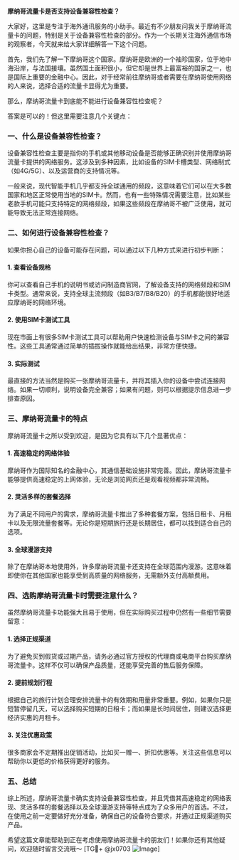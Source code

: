 **摩纳哥流量卡是否支持设备兼容性检查？**

大家好，这里是专注于海外通讯服务的小助手。最近有不少朋友问我关于摩纳哥流量卡的问题，特别是关于设备兼容性检查的部分。作为一个长期关注海外通信市场的观察者，今天就来给大家详细解答一下这个问题。

首先，我们先了解一下摩纳哥这个国家。摩纳哥是欧洲的一个袖珍国家，位于地中海沿岸，与法国接壤。虽然国土面积很小，但它却是世界上最富裕的国家之一，也是国际上重要的金融中心。因此，对于经常前往摩纳哥或者需要在摩纳哥使用网络的人来说，选择合适的流量卡显得尤为重要。

那么，摩纳哥流量卡到底能不能进行设备兼容性检查呢？

答案是可以的！但这里需要注意几个关键点：

### 一、什么是设备兼容性检查？
设备兼容性检查主要是指你的手机或其他移动设备是否能够正确识别并使用摩纳哥流量卡提供的网络服务。这涉及到多种因素，比如设备的SIM卡槽类型、网络制式（如4G/5G）、以及运营商的支持情况等。

一般来说，现代智能手机几乎都支持全球通用的频段，这意味着它们可以在大多数国家和地区正常使用当地的SIM卡。然而，也有一些特殊情况需要注意，比如某些老款手机可能只支持特定的网络频段，如果这些频段在摩纳哥不被广泛使用，就可能导致无法正常连接网络。

### 二、如何进行设备兼容性检查？
如果你担心自己的设备可能存在问题，可以通过以下几种方式来进行初步判断：

#### 1. 查看设备规格
你可以查看自己手机的说明书或访问制造商官网，了解设备支持的网络频段和SIM卡类型。通常来说，支持全球主流频段（如B3/B7/B8/B20）的手机都能很好地适应摩纳哥的网络环境。

#### 2. 使用SIM卡测试工具
现在市面上有很多SIM卡测试工具可以帮助用户快速检测设备与SIM卡之间的兼容性。这些工具通常通过简单的插拔操作就能给出结果，非常方便快捷。

#### 3. 实际测试
最直接的方法当然是购买一张摩纳哥流量卡，并将其插入你的设备中尝试连接网络。如果一切顺利，说明设备完全兼容；如果有问题，则可以根据提示信息进一步排查原因。

### 三、摩纳哥流量卡的特点
摩纳哥流量卡之所以受到欢迎，是因为它具有以下几个显著优点：

#### 1. 高速稳定的网络体验
摩纳哥作为国际知名的金融中心，其通信基础设施非常完善。因此，摩纳哥流量卡能够提供高速稳定的上网体验，无论是浏览网页还是观看视频都非常流畅。

#### 2. 灵活多样的套餐选择
为了满足不同用户的需求，摩纳哥流量卡推出了多种套餐方案，包括日租卡、月租卡以及无限流量套餐等。无论你是短期旅行还是长期居住，都可以找到适合自己的选项。

#### 3. 全球漫游支持
除了在摩纳哥本地使用外，许多摩纳哥流量卡还支持在全球范围内漫游。这意味着即使你在其他国家也能享受到高质量的网络服务，无需额外支付高额费用。

### 四、选购摩纳哥流量卡时需要注意什么？
虽然摩纳哥流量卡功能强大且易于使用，但在实际购买过程中仍然有一些细节需要留意：

#### 1. 选择正规渠道
为了避免买到假货或过期产品，请务必通过官方授权的代理商或电商平台购买摩纳哥流量卡。这样不仅可以确保产品质量，还能享受完善的售后服务保障。

#### 2. 提前规划行程
根据自己的旅行计划合理安排流量卡的有效期和用量非常重要。例如，如果你只是短暂停留几天，可以选择购买短期的日租卡；而如果是长时间居住，则建议选择更经济实惠的月租卡。

#### 3. 关注优惠政策
很多商家会不定期推出促销活动，比如买一赠一、折扣优惠等。关注这些信息可以帮助你以更低的价格获得更好的服务。

### 五、总结
综上所述，摩纳哥流量卡确实支持设备兼容性检查，并且凭借其高速稳定的网络表现、灵活多样的套餐选择以及全球漫游支持等特点成为了众多用户的首选。不过，在使用之前一定要做好充分准备，确保自己的设备符合要求，并通过正规渠道购买产品。

希望这篇文章能帮助到正在考虑使用摩纳哥流量卡的朋友们！如果你还有其他疑问，欢迎随时留言交流哦～ [TG💪+ @jx0703 ![Image](https://github.com/user-attachments/assets/dbca1d08-cadb-493c-b0ec-ad6f7a83f270)]